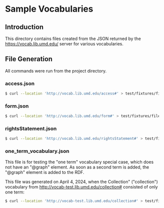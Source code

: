 # Sample Vocabularies

## Introduction

This directory contains files created from the JSON returned by the
https://vocab.lib.umd.edu/ server for various vocabularies.

## File Generation

All commands were run from the project directory.

### access.json

```zsh
$ curl --location 'http://vocab.lib.umd.edu/access#' > test/fixtures/files/sample_vocabularies/access.json
```

### form.json

```zsh
$ curl --location 'http://vocab.lib.umd.edu/form#' > test/fixtures/files/sample_vocabularies/form.json
```

### rightsStatement.json

```zsh
$ curl --location 'http://vocab.lib.umd.edu/rightsStatement#' > test/fixtures/files/sample_vocabularies/rightsStatement.json
```

### one_term_vocabulary.json

This file is for testing the "one term" vocabulary special case, which does not
have an "@graph" element. As soon as a second term is added, the "@graph"
element is added to the RDF.

This file was generated on April 4, 2024, when the Collection" ("collection")
vocabulary from <http://vocab-test.lib.umd.edu/collection#>
consisted of only one term:

```zsh
$ curl --location 'http://vocab-test.lib.umd.edu/collection#' > test/fixtures/files/sample_vocabularies/one_term_vocabulary.json
```
